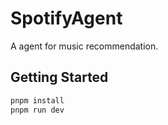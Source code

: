 # SpotifyAgent

A agent for music recommendation.

## Getting Started


```bash
pnpm install
pnpm run dev
```



